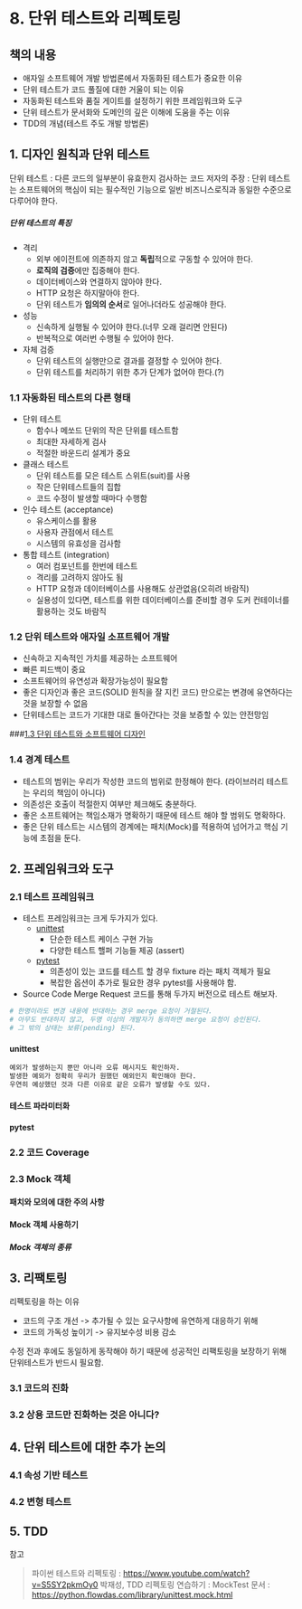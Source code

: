# 8. 단위 테스트와 리펙토링

## 책의 내용

* 애자일 소프트웨어 개발 방법론에서 자동화된 테스트가 중요한 이유
* 단위 테스트가 코드 풀질에 대한 거울이 되는 이유
* 자동화된 테스트와 품질 게이트를 설정하기 위한 프레임워크와 도구
* 단위 테스트가 문서화와 도메인의 깊은 이해에 도움을 주는 이유
* TDD의 개념(테스트 주도 개발 방법론)

## 1. 디자인 원칙과 단위 테스트

단위 테스트   : 다른 코드의 일부분이 유효한지 검사하는 코드 
저자의 주장 : 단위 테스트는 소프트웨어의 핵심이 되는 필수적인 기능으로 일반 비즈니스로직과 동일한 수준으로 다루어야 한다.

##### 단위 테스트의 특징
* 격리
  * 외부 에이전트에 의존하지 않고 **독립**적으로 구동할 수 있어야 한다.
  * **로직의 검증**에만 집중해야 한다.
  * 데이터베이스와 연결하지 않아야 한다.
  * HTTP 요청은 하지말아야 한다.
  * 단위 테스트가 **임의의 순서**로 일어나더라도 성공해야 한다.
* 성능
  * 신속하게 실행될 수 있어야 한다.(너무 오래 걸리면 안된다)
  * 반복적으로 여러번 수행될 수 있어야 한다.
* 자체 검증 
  * 단위 테스트의 실행만으로 결과를 결정할 수 있어야 한다.
  * 단위 테스트를 처리하기 위한 추가 단계가 없어야 한다.(?)

### 1.1 자동화된 테스트의 다른 형태

* 단위 테스트
  * 함수나 메쏘드 단위의 작은 단위를 테스트함
  * 최대한 자세하게 검사
  * 적절한 바운드리 설계가 중요
* 클래스 테스트
  * 단위 테스트를 모은 테스트 스위트(suit)를 사용
  * 작은 단위테스트들의 집합
  * 코드 수정이 발생할 때마다 수행함
* 인수 테스트 (acceptance)
  * 유스케이스를 활용
  * 사용자 관점에서 테스트
  * 시스템의 유효성을 검사함
* 통합 테스트 (integration)
  * 여러 컴포넌트를 한번에 테스트
  * 격리를 고려하지 않아도 됨
  * HTTP 요청과 데이터베이스를 사용해도 상관없음(오히려 바람직)
  * 실용성이 있다면, 테스트를 위한 데이터베이스를 준비할 경우 도커 컨테이너를 활용하는 것도 바람직

### 1.2 단위 테스트와 애자일 소프트웨어 개발

* 신속하고 지속적인 가치를 제공하는 소프트웨어
* 빠른 피드백이 중요
* 소프트웨어의 유연성과 확장가능성이 필요함
* 좋은 디자인과 좋은 코드(SOLID 원칙을 잘 지킨 코드) 만으로는 변경에 유연하다는 것을 보장할 수 없음
* 단위테스트는 코드가 기대한 대로 돌아간다는 것을 보증할 수 있는 안전망임

###[1.3 단위 테스트와 소프트웨어 디자인](./metrics/README.md)

### 1.4 경계 테스트 

* 테스트의 범위는 우리가 작성한 코드의 범위로 한정해야 한다. (라이브러리 테스트는 우리의 책임이 아니다)
* 의존성은 호출이 적절한지 여부만 체크해도 충분하다.
* 좋은 소프트웨어는 책임소재가 명확하기 때문에 테스트 해야 할 범위도 명확하다.
* 좋은 단위 테스트는 시스템의 경계에는 패치(Mock)를 적용하여 넘어가고 핵심 기능에 초점을 둔다.


## 2. 프레임워크와 도구


### 2.1 테스트 프레임워크
* 테스트 프레임워크는 크게 두가지가 있다.
  * [unittest](https://docs.python.org/3/library/unittest.html)
    * 단순한 테스트 케이스 구현 가능
    * 다양한 테스트 핼퍼 기능들 제공 (assert)
  * [pytest](https://docs.pytest.org/en/latest/)
    * 의존성이 있는 코드를 테스트 할 경우 fixture 라는 패치 객체가 필요 
    * 복잡한 옵션이 추가로 필요한 경우 pytest를 사용해야 함.
* Source Code Merge Request 코드를 통해 두가지 버전으로 테스트 해보자.

``` python
# 한명이라도 변경 내용에 반대하는 경우 merge 요청이 거절된다.
# 아무도 반대하지 않고, 두명 이상의 개발자가 동의하면 merge 요청이 승인된다.
# 그 밖의 상태는 보류(pending) 된다.


```


#### unittest



``` python
예외가 발생하는지 뿐만 아니라 오류 메시지도 확인하자. 
발생한 예외가 정확히 우리가 원했던 예외인지 확인해야 한다.
우연히 예상했던 것과 다른 이유로 같은 오류가 발생할 수도 있다.
```

#### 테스트 파라미터화



#### pytest


### 2.2 코드 Coverage


### 2.3 Mock 객체

#### 패치와 모의에 대한 주의 사항

#### Mock 객체 사용하기

##### Mock 객체의 종류





## 3. 리팩토링

리펙토링을 하는 이유
* 코드의 구조 개선  -> 추가될 수 있는 요구사항에 유연하게 대응하기 위해
* 코드의 가독성 높이기 -> 유지보수성 비용 감소
  
수정 전과 후에도 동일하게 동작해야 하기 때문에 성공적인 리팩토링을 보장하기 위해 단위테스트가 반드시 필요함.

### 3.1 코드의 진화

### 3.2 상용 코드만 진화하는 것은 아니다?


## 4. 단위 테스트에 대한 추가 논의

### 4.1 속성 기반 테스트

### 4.2 변형 테스트


## 5. TDD




참고
> 파이썬 테스트와 리펙토링 : https://www.youtube.com/watch?v=S5SY2pkmOy0 
> 박재성, TDD 리펙토링 연습하기 : 
> MockTest 문서 : https://python.flowdas.com/library/unittest.mock.html
> 
